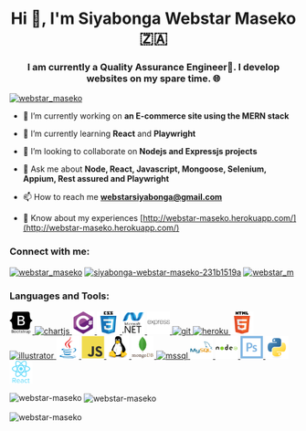 <h1 align="center">Hi 👋, I'm Siyabonga Webstar Maseko 🇿🇦</h1>
<h3 align="center">I am currently a Quality Assurance Engineer🌱. I develop websites on my spare time. 🌐</h3>

<p align="left"> <a href="https://twitter.com/webstar_maseko" target="blank"><img src="https://img.shields.io/twitter/follow/webstar_maseko?logo=twitter&style=for-the-badge" alt="webstar_maseko" /></a> </p>

- 🔭 I’m currently working on **an E-commerce site using the MERN stack**

- 🌱 I’m currently learning **React** and **Playwright**

- 👯 I’m looking to collaborate on **Nodejs and Expressjs projects**

- 💬 Ask me about **Node, React, Javascript, Mongoose, Selenium, Appium, Rest assured and Playwright**

- 📫 How to reach me **webstarsiyabonga@gmail.com**

- 📄 Know about my experiences [http://webstar-maseko.herokuapp.com/](http://webstar-maseko.herokuapp.com/)

<h3 align="left">Connect with me:</h3>
<p align="left">
<a href="https://twitter.com/webstar_maseko" target="blank"><img align="center" src="https://cdn.jsdelivr.net/npm/simple-icons@3.0.1/icons/twitter.svg" alt="webstar_maseko" height="30" width="40" /></a>
<a href="https://linkedin.com/in/siyabonga-webstar-maseko-231b1519a" target="blank"><img align="center" src="https://cdn.jsdelivr.net/npm/simple-icons@3.0.1/icons/linkedin.svg" alt="siyabonga-webstar-maseko-231b1519a" height="30" width="40" /></a>
<a href="https://instagram.com/webstar_m" target="blank"><img align="center" src="https://cdn.jsdelivr.net/npm/simple-icons@3.0.1/icons/instagram.svg" alt="webstar_m" height="30" width="40" /></a>
</p>

<h3 align="left">Languages and Tools:</h3>
<p align="left"> <a href="https://getbootstrap.com" target="_blank"> <img src="https://raw.githubusercontent.com/devicons/devicon/master/icons/bootstrap/bootstrap-plain-wordmark.svg" alt="bootstrap" width="40" height="40"/> </a> <a href="https://www.chartjs.org" target="_blank"> <img src="https://www.chartjs.org/media/logo-title.svg" alt="chartjs" width="40" height="40"/> </a> <a href="https://www.w3schools.com/cs/" target="_blank"> <img src="https://raw.githubusercontent.com/devicons/devicon/master/icons/csharp/csharp-original.svg" alt="csharp" width="40" height="40"/> </a> <a href="https://www.w3schools.com/css/" target="_blank"> <img src="https://raw.githubusercontent.com/devicons/devicon/master/icons/css3/css3-original-wordmark.svg" alt="css3" width="40" height="40"/> </a> <a href="https://dotnet.microsoft.com/" target="_blank"> <img src="https://raw.githubusercontent.com/devicons/devicon/master/icons/dot-net/dot-net-original-wordmark.svg" alt="dotnet" width="40" height="40"/> </a> <a href="https://expressjs.com" target="_blank"> <img src="https://raw.githubusercontent.com/devicons/devicon/master/icons/express/express-original-wordmark.svg" alt="express" width="40" height="40"/> </a> <a href="https://git-scm.com/" target="_blank"> <img src="https://www.vectorlogo.zone/logos/git-scm/git-scm-icon.svg" alt="git" width="40" height="40"/> </a> <a href="https://heroku.com" target="_blank"> <img src="https://www.vectorlogo.zone/logos/heroku/heroku-icon.svg" alt="heroku" width="40" height="40"/> </a> <a href="https://www.w3.org/html/" target="_blank"> <img src="https://raw.githubusercontent.com/devicons/devicon/master/icons/html5/html5-original-wordmark.svg" alt="html5" width="40" height="40"/> </a> <a href="https://www.adobe.com/in/products/illustrator.html" target="_blank"> <img src="https://www.vectorlogo.zone/logos/adobe_illustrator/adobe_illustrator-icon.svg" alt="illustrator" width="40" height="40"/> </a> <a href="https://www.java.com" target="_blank"> <img src="https://raw.githubusercontent.com/devicons/devicon/master/icons/java/java-original.svg" alt="java" width="40" height="40"/> </a> <a href="https://developer.mozilla.org/en-US/docs/Web/JavaScript" target="_blank"> <img src="https://raw.githubusercontent.com/devicons/devicon/master/icons/javascript/javascript-original.svg" alt="javascript" width="40" height="40"/> </a> <a href="https://www.linux.org/" target="_blank"> <img src="https://raw.githubusercontent.com/devicons/devicon/master/icons/linux/linux-original.svg" alt="linux" width="40" height="40"/> </a> <a href="https://www.mongodb.com/" target="_blank"> <img src="https://raw.githubusercontent.com/devicons/devicon/master/icons/mongodb/mongodb-original-wordmark.svg" alt="mongodb" width="40" height="40"/> </a> <a href="https://www.microsoft.com/en-us/sql-server" target="_blank"> <img src="https://cdn.worldvectorlogo.com/logos/microsoft-sql-server.svg" alt="mssql" width="40" height="40"/> </a> <a href="https://www.mysql.com/" target="_blank"> <img src="https://raw.githubusercontent.com/devicons/devicon/master/icons/mysql/mysql-original-wordmark.svg" alt="mysql" width="40" height="40"/> </a> <a href="https://nodejs.org" target="_blank"> <img src="https://raw.githubusercontent.com/devicons/devicon/master/icons/nodejs/nodejs-original-wordmark.svg" alt="nodejs" width="40" height="40"/> </a> <a href="https://www.photoshop.com/en" target="_blank"> <img src="https://raw.githubusercontent.com/devicons/devicon/master/icons/photoshop/photoshop-line.svg" alt="photoshop" width="40" height="40"/> </a> <a href="https://www.python.org" target="_blank"> <img src="https://raw.githubusercontent.com/devicons/devicon/master/icons/python/python-original.svg" alt="python" width="40" height="40"/> </a> <a href="https://reactjs.org/" target="_blank"> <img src="https://raw.githubusercontent.com/devicons/devicon/master/icons/react/react-original-wordmark.svg" alt="react" width="40" height="40"/> </a> </p>

<p><img align="left" src="https://github-readme-stats.vercel.app/api/top-langs?username=webstar-maseko&show_icons=true&locale=en&layout=compact&theme=dark" alt="webstar-maseko" /></p>

<p> <img align="center" src="https://github-readme-stats.vercel.app/api?username=webstar-maseko&show_icons=true&locale=en&theme=dark" alt="webstar-maseko" /></p>

<p><img align="center" src="https://github-readme-streak-stats.herokuapp.com/?user=webstar-maseko&theme=dark" alt="webstar-maseko" /></p>

